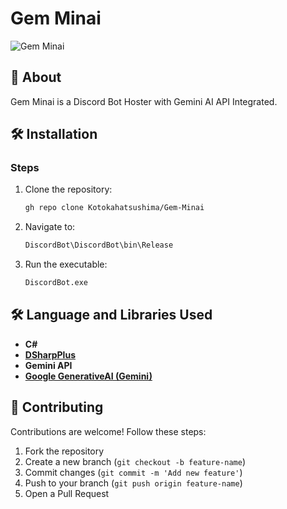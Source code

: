 # Gem Minai

![Gem Minai](https://github.com/user-attachments/assets/59f1c66a-f449-4dd4-a8dc-328869a3901c)

## 📌 About
Gem Minai is a Discord Bot Hoster with Gemini AI API Integrated.

## 🛠️ Installation
### Steps
1. Clone the repository:
   ```sh
   gh repo clone Kotokahatsushima/Gem-Minai
   ```
2. Navigate to:
   ```sh
   DiscordBot\DiscordBot\bin\Release
   ```
3. Run the executable:
   ```sh
   DiscordBot.exe
   ```

## 🛠️ Language and Libraries Used
- **C#**
- **[DSharpPlus](https://github.com/DSharpPlus/DSharpPlus)**
- **Gemini API**
- **[Google GenerativeAI (Gemini)](https://github.com/gunpal5/Google_GenerativeAI)**

## 🤝 Contributing
Contributions are welcome! Follow these steps:
1. Fork the repository
2. Create a new branch (`git checkout -b feature-name`)
3. Commit changes (`git commit -m 'Add new feature'`)
4. Push to your branch (`git push origin feature-name`)
5. Open a Pull Request

